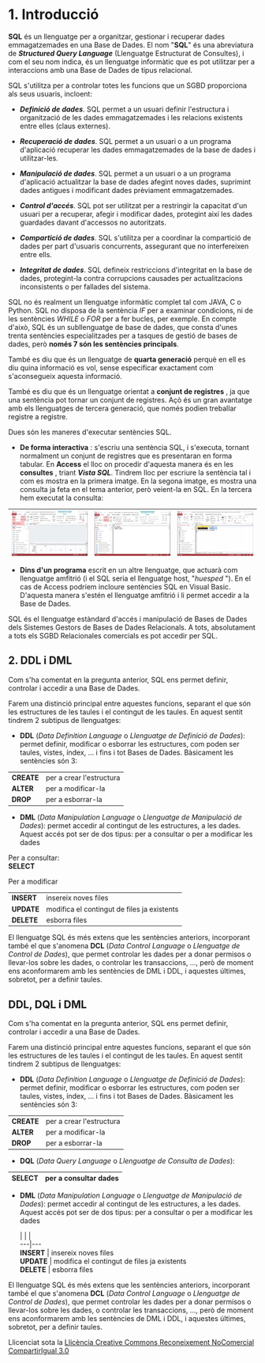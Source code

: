 # 1\. Introducció

**SQL** és un llenguatge per a organitzar, gestionar i recuperar dades
emmagatzemades en una Base de Dades. El nom "**SQL**" és una abreviatura de
_**Structured Query Language**_ (Llenguatge Estructurat de Consultes), i com
el seu nom indica, és un llenguatge informàtic que es pot utilitzar per a
interaccions amb una Base de Dades de tipus relacional.

SQL s'utilitza per a controlar totes les funcions que un SGBD proporciona als
seus usuaris, incloent:

  * **_Definició de dades_**. SQL permet a un usuari definir l'estructura i organització de les dades emmagatzemades i les relacions existents entre elles (claus externes).

  * **_Recuperació de dades_**. SQL permet a un usuari o a un programa d'aplicació recuperar les dades emmagatzemades de la base de dades i utilitzar-les.

  * **_Manipulació de dades_**. SQL permet a un usuari o a un programa d'aplicació actualitzar la base de dades afegint noves dades, suprimint dades antigues i modificant dades prèviament emmagatzemades.

  * **_Control d'accés_**. SQL pot ser utilitzat per a restringir la capacitat d'un usuari per a recuperar, afegir i modificar dades, protegint així les dades guardades davant d'accessos no autoritzats.

  * **_Compartició de dades_**. SQL s'utilitza per a coordinar la compartició de dades per part d'usuaris concurrents, assegurant que no interfereixen entre ells.

  * **_Integritat de dades_**. SQL defineix restriccions d'integritat en la base de dades, protegint-la contra corrupcions causades per actualitzacions inconsistents o per fallades del sistema.

SQL no és realment un llenguatge informàtic complet tal com JAVA, C o Python.
SQL no disposa de la sentència _IF_ per a examinar condicions, ni de les
sentències _WHILE_ o _FOR_ per a fer bucles, per exemple. En compte d'això,
SQL és un subllenguatge de base de dades, que consta d'unes trenta sentències
especialitzades per a tasques de gestió de bases de dades, però **només 7 són
les sentències principals**.

També es diu que és un llenguatge de **quarta generació** perquè en ell es diu
quina informació es vol, sense especificar exactament com s'aconsegueix
aquesta informació.

També es diu que és un llenguatge orientat a **conjunt de registres** , ja que
una sentència pot tornar un conjunt de registres. Açò és un gran avantatge amb
els llenguatges de tercera generació, que només podien treballar registre a
registre.

Dues són les maneres d'executar sentències SQL.

  * **De forma interactiva** : s'escriu una sentència SQL, i s'executa, tornant normalment un conjunt de registres que es presentaran en forma tabular. En **Access** el lloc on procedir d'aquesta manera és en les **consultes** , triant _**Vista SQL**_. Tindrem lloc per escriure la sentència tal i com es mostra en la primera imatge. En la segona imatge, es mostra una consulta ja feta en el tema anterior, però veient-la en SQL. En la tercera hem executat la consulta:

![](T6_1_1_1.png) | ![](T6_1_1_2.png) | ![](T6_1_1_3.png)  
---|---|---  
  
  * **Dins d'un programa** escrit en un altre llenguatge, que actuarà com llenguatge amfitrió (i el SQL seria el llenguatge host, "_huesped_ "). En el cas de Access podríem incloure sentències SQL en Visual Basic. D'aquesta manera s'estén el llenguatge amfitrió i li permet accedir a la Base de Dades.

SQL és el llenguatge estàndard d'accés i manipulació de Bases de Dades dels
Sistemes Gestors de Bases de Dades Relacionals. A tots, absolutament a tots
els SGBD Relacionales comercials es pot accedir per SQL.

## 2\. DDL i DML

Com s'ha comentat en la pregunta anterior, SQL ens permet definir, controlar i
accedir a una Base de Dades.

Farem una distinció principal entre aquestes funcions, separant el que són les
estructures de les taules i el contingut de les taules. En aquest sentit
tindrem 2 subtipus de llenguatges:

  * **DDL** (_Data Definition Language_ o _Llenguatge de Definició de Dades_): permet definir, modificar o esborrar les estructures, com poden ser taules, vistes, índex, ... i fins i tot Bases de Dades. Bàsicament les sentències són 3:   


  |    |    |     
---|---  
**CREATE** | per a crear l'estructura   
**ALTER** | per a modificar-la  
**DROP** | per a esborrar-la  


  * **DML** (_Data Manipulation Language_ o _Llenguatge de Manipulació de Dades_): permet accedir al contingut de les estructures, a les dades. Aquest accés pot ser de dos tipus: per a consultar o per a modificar les dades   
  
Per a consultar:  
**SELECT**  
  
Per a modificar  

  |    |    |     
---|---  
**INSERT** | insereix noves files  
**UPDATE** | modifica el contingut de files ja existents  
**DELETE** | esborra files  

El llenguatge SQL és més extens que les sentències anteriors, incorporant
també el que s'anomena **DCL** (_Data Control Language_ o _Llenguatge de
Control de Dades_), que permet controlar les dades per a donar permisos o
llevar-los sobre les dades, o controlar les transaccions, ..., però de moment
ens aconformarem amb les sentències de DML i DDL, i aquestes últimes,
sobretot, per a definir taules.

## DDL, DQL i DML

Com s'ha comentat en la pregunta anterior, SQL ens permet definir, controlar i
accedir a una Base de Dades.

Farem una distinció principal entre aquestes funcions, separant el que són les
estructures de les taules i el contingut de les taules. En aquest sentit
tindrem 2 subtipus de llenguatges:

  * **DDL** (_Data Definition Language_ o _Llenguatge de Definició de Dades_): permet definir, modificar o esborrar les estructures, com poden ser taules, vistes, índex, ... i fins i tot Bases de Dades. Bàsicament les sentències són 3:   


  |    |    |     
---|---  
**CREATE** | per a crear l'estructura   
**ALTER** | per a modificar-la  
**DROP** | per a esborrar-la  

* **DQL** (_Data Query Language_ o _Llenguatge de Consulta de Dades_):


**SELECT** | per a consultar dades 
---|---

* **DML** (_Data Manipulation Language_ o _Llenguatge de Manipulació de Dades_): permet accedir al contingut de les estructures, a les dades. Aquest accés pot ser de dos tipus: per a consultar o per a modificar les dades  

  |    |    |     
---|---  
**INSERT** | insereix noves files  
**UPDATE** | modifica el contingut de files ja existents  
**DELETE** | esborra files  

El llenguatge SQL és més extens que les sentències anteriors, incorporant
també el que s'anomena **DCL** (_Data Control Language_ o _Llenguatge de
Control de Dades_), que permet controlar les dades per a donar permisos o
llevar-los sobre les dades, o controlar les transaccions, ..., però de moment
ens aconformarem amb les sentències de DML i DDL, i aquestes últimes,
sobretot, per a definir taules.

Llicenciat sota la  [Llicència Creative Commons Reconeixement NoComercial
CompartirIgual 3.0](http://creativecommons.org/licenses/by-nc-sa/3.0/)

